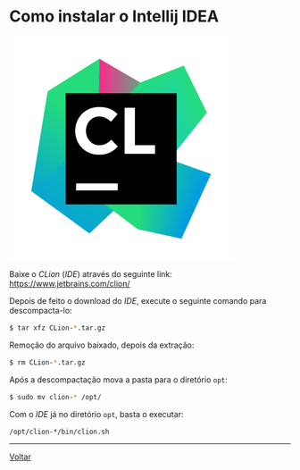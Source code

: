 # Como instalar o Intellij IDEA

![Clion logo](img/clion.png)

Baixe o _CLion_ (_IDE_) através do seguinte link:
https://www.jetbrains.com/clion/


Depois de feito o download do _IDE_, execute o seguinte comando para descompacta-lo:
```bash
$ tar xfz CLion-*.tar.gz
```

Remoção do arquivo baixado, depois da extração:
```bash
$ rm CLion-*.tar.gz
```

Após a descompactação mova a pasta para o diretório `opt`:
```bash
$ sudo mv clion-* /opt/
```

Com o _IDE_ já no diretório `opt`, basta o executar:
```bash
/opt/clion-*/bin/clion.sh
```

-----

[Voltar](README.md)